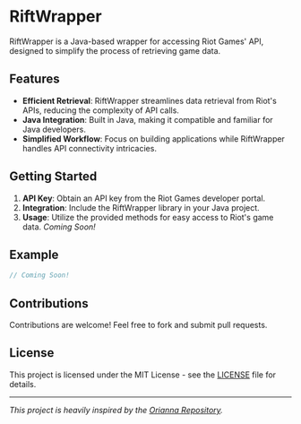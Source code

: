 # RiftWrapper

RiftWrapper is a Java-based wrapper for accessing Riot Games' API, designed to simplify the process of retrieving game data.

## Features

- **Efficient Retrieval**: RiftWrapper streamlines data retrieval from Riot's APIs, reducing the complexity of API calls.
- **Java Integration**: Built in Java, making it compatible and familiar for Java developers.
- **Simplified Workflow**: Focus on building applications while RiftWrapper handles API connectivity intricacies.

## Getting Started

1. **API Key**: Obtain an API key from the Riot Games developer portal.
2. **Integration**: Include the RiftWrapper library in your Java project.
3. **Usage**: Utilize the provided methods for easy access to Riot's game data. *Coming Soon!*

## Example

```java
// Coming Soon!
```

## Contributions

Contributions are welcome! Feel free to fork and submit pull requests.

## License

This project is licensed under the MIT License - see the [LICENSE](LICENSE) file for details.

---

*This project is heavily inspired by the [Orianna Repository](https://github.com/meraki-analytics/orianna).*
